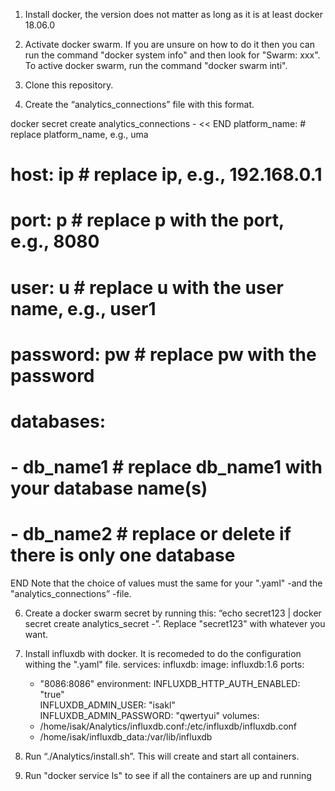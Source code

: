 
1. Install docker, the version does not matter as long as it is at least docker 18.06.0

2. Activate docker swarm. If you are unsure on how to do it then you can run the command "docker system info" and then look for "Swarm: xxx". To active docker swarm, run the command "docker swarm inti". 

4. Clone this repository.

5. Create the “analytics_connections” file with this format. 

docker secret create analytics_connections - << END
platform_name:      # replace platform_name, e.g., uma
#    host: ip        # replace ip, e.g., 192.168.0.1
#    port: p         # replace p with the port, e.g., 8080
#    user: u         # replace u with the user name, e.g., user1
#    password: pw    # replace pw with the password
#    databases:
#    - db_name1      # replace db_name1 with your database name(s)
#    - db_name2      # replace or delete if there is only one database
END
Note that the choice of values must the same for your ".yaml" -and the "analytics_connections” -file. 

6. Create a docker swarm secret by running this: 
“echo secret123 | docker secret create analytics_secret -”. Replace "secret123" with whatever you want.  


7. Install influxdb with docker. It is recomeded to do the configuration withing the ".yaml" file. 
services:
  influxdb:
    image: influxdb:1.6
    ports:
      - "8086:8086"
    environment: 
      INFLUXDB_HTTP_AUTH_ENABLED: "true"   
      INFLUXDB_ADMIN_USER: "isakl"   
      INFLUXDB_ADMIN_PASSWORD: "qwertyui"
    volumes:
      - /home/isak/Analytics/influxdb.conf:/etc/influxdb/influxdb.conf
      - /home/isak/influxdb_data:/var/lib/influxdb

8. Run “./Analytics/install.sh”. This will create and start all containers.

9. Run "docker service ls" to see if all the containers are up and running


